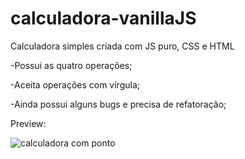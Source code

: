 # calculadora-vanillaJS
Calculadora simples criada com JS puro, CSS e HTML

-Possui as quatro operações;

-Aceita operações com vírgula;

-Ainda possui alguns bugs e precisa de refatoração;

Preview:

![calculadora com ponto](https://user-images.githubusercontent.com/63747403/146059599-4d55e78d-e42f-48e6-97dd-66ce324650f0.PNG)
